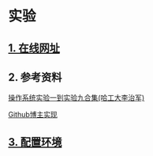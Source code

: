 # 实验

## [1. 在线网址](https://www.lanqiao.cn/courses/115/learning/?id=374&compatibility=true)

## 2. 参考资料

[操作系统实验一到实验九合集(哈工大李治军)](https://blog.csdn.net/leoabcd12/article/details/122268321?ops_request_misc=%257B%2522request%255Fid%2522%253A%2522171115295416800222836403%2522%252C%2522scm%2522%253A%252220140713.130102334..%2522%257D&request_id=171115295416800222836403&biz_id=0&utm_medium=distribute.pc_search_result.none-task-blog-2~all~baidu_landing_v2~default-5-122268321-null-null.142%5Ev99%5Epc_search_result_base3&utm_term=%E5%93%88%E5%B7%A5%E5%A4%A7%E6%93%8D%E4%BD%9C%E7%B3%BB%E7%BB%9F%E6%9D%8E%E6%B2%BB%E5%86%9B%E5%AE%9E%E9%AA%8C&spm=1018.2226.3001.4187)

[Github博主实现](https://github.com/hoverwinter/HIT-OSLab?tab=readme-ov-file)

## [3. 配置环境]()

